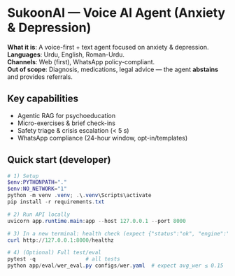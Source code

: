 # SukoonAI — Voice AI Agent (Anxiety & Depression)

**What it is**: A voice-first + text agent focused on anxiety & depression.  
**Languages**: Urdu, English, Roman-Urdu.  
**Channels**: Web (first), WhatsApp policy-compliant.  
**Out of scope**: Diagnosis, medications, legal advice — the agent **abstains** and provides referrals.

## Key capabilities
- Agentic RAG for psychoeducation  
- Micro-exercises & brief check-ins  
- Safety triage & crisis escalation (< 5 s)  
- WhatsApp compliance (24-hour window, opt-in/templates)

## Quick start (developer)

```powershell
# 1) Setup
$env:PYTHONPATH="."
$env:NO_NETWORK="1"
python -m venv .venv; .\.venv\Scripts\activate
pip install -r requirements.txt

# 2) Run API locally
uvicorn app.runtime.main:app --host 127.0.0.1 --port 8000

# 3) In a new terminal: health check (expect {"status":"ok", "engine":"..."})
curl http://127.0.0.1:8000/healthz

# 4) (Optional) Full test/eval
pytest -q                # all tests
python app/eval/wer_eval.py configs/wer.yaml  # expect avg_wer ≤ 0.15
